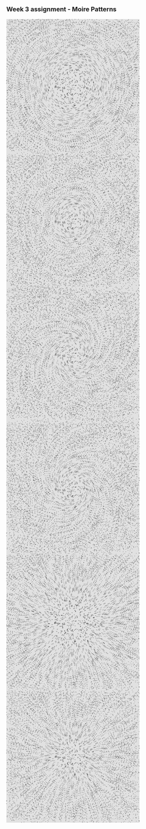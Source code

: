 ### Week 3 assignment - Moire Patterns

<img align="left" src="solutions/concentric1.png" width="350">

<img align="left" src="solutions/concentric2.png" width="350">


<img align="left" src="solutions/spiral1.png" width="350">

<img align="left" src="solutions/spiral2.png" width="350">


<img align="left" src="solutions/radial1.png" width="350">

<img align="left" src="solutions/radial2.png" width="350">
